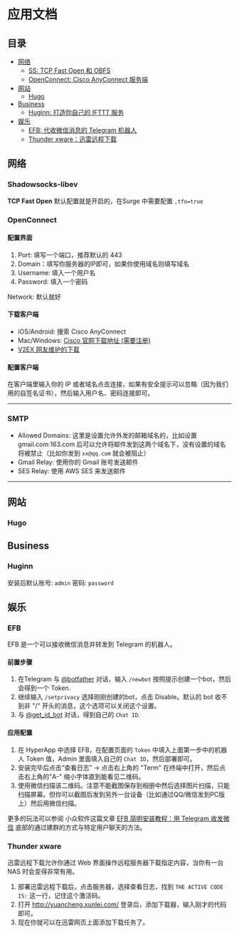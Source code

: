 # 应用文档


## 目录
* [网络](#网络)
    * [SS: TCP Fast Open 和 OBFS](#shadowsocks-libev)
    * [OpenConnect: Cisco AnyConnect 服务端](#openconnect)
* [网站](#网站)
    * [Hugo](#hugo)
* [Business](#business)
    * [Huginn: 打造你自己的 IFTTT 服务](#Huginn)
* [娱乐](#娱乐)
    * [EFB: 代收微信消息的 Telegram 机器人](#efb)
    * [Thunder xware：迅雷远程下载](#thunder-xware)


## 网络

### Shadowsocks-libev

**TCP Fast Open**
默认配置就是开启的，在Surge 中需要配置 `,tfo=true`


### OpenConnect

#### 配置界面

1. Port: 填写一个端口，推荐默认的 443
2. Domain：填写你服务器的IP即可，如果你使用域名则填写域名
3. Username: 填入一个用户名
4. Password: 填入一个密码

Network: 默认就好

#### 下载客户端

* iOS/Android: 搜索 Cisco AnyConnect
* Mac/Windows: [Cisco 官网下载地址 (需要注册)](http://www.cisco.com/c/en/us/support/security/anyconnect-secure-mobility-client/tsd-products-support-series-home.html)
* [V2EX 网友维护的下载](https://dl.xxshe.com/)


#### 配置客户端

在客户端里输入你的 IP 或者域名点击连接，如果有安全提示可以忽略（因为我们用的自签名证书），然后输入用户名、密码连接即可。

---

### SMTP

* Allowed Domains: 这里是设置允许外发的邮箱域名的，比如设置 gmail.com:163.com 后可以允许将邮件发到这两个域名下，没有设置的域名将被禁止（比如你发到 `xx@qq.com` 就会被阻止）
* Gmail Relay: 使用你的 Gmail 账号发送邮件
* SES Relay: 使用 AWS SES 来发送邮件

---

## 网站

### Hugo




## Business

### Huginn

安装后默认账号: `admin` 密码: `password`


## 娱乐

### EFB

EFB 是一个可以接收微信消息并转发到 Telegram 的机器人。

#### 前置步骤

1. 在Telegram 与 [@botfather](https://t.me/botfather) 对话，输入 `/newbot` 按照提示创建一个bot，然后会得到一个 Token.
2. 继续输入 `/setprivacy` 选择刚刚创建的bot，点击 Disable。默认的 bot 收不到非 "/" 开头的消息，这个选项可以关闭这个设置。
3. 与 [@get_id_bot](https://t.me/get_id_bot) 对话，得到自己的 `Chat ID`.

#### 应用配置

1. 在 HyperApp 中选择 EFB，在配置页面的 `Token` 中填入上面第一步中的机器人 Token 值，Admin 里面填入自己的 `Chat ID`，然后部署即可。
2. 安装完毕后点击“查看日志” -> 点击右上角的 "Term" 在终端中打开，然后点击右上角的"A-" 缩小字体直到能看见二维码。
3. 使用微信扫描该二维码。注意不能截图保存到相册中然后选择图片扫描，只能扫描屏幕。但你可以截图后发到另外一台设备（比如通过QQ/微信发到PC版上）然后用微信扫描。

更多的玩法可以参阅 小众软件这篇文章 [EFB 简明安装教程：用 Telegram 收发微信](http://www.appinn.com/efb-tutorial-with-docker/) 底部的通过建群的方式与特定用户聊天的方法。

### Thunder xware

迅雷远程下载允许你通过 Web 界面操作远程服务器下载指定内容，当你有一台 NAS 时会变得非常有用。

1. 部署迅雷远程下载后，点击服务器，选择查看日志，找到 `THE ACTIVE CODE IS:` 这一行，记住这个激活码。
2. 打开 http://yuancheng.xunlei.com/ 登录后，添加下载器，输入刚才的代码即可。
3. 现在你就可以在迅雷网页上面添加下载任务了。



